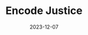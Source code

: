 ---
layout: single-project.njk
title: Encode Justice
description: Encode Justice is leading the charge to regulate AI and create a future where technology is ethical, accountable, and centered on human values. To match the urgency of their mission, we designed a bold, impactful logo and an intuitive, streamlined website that amplify their campaigns and engage their audience. Their new brand identity positions Encode Justice as a leader in ethical AI advocacy, transforming their platform into a powerful tool for change.
project:
  class: encode
  hero:
    src: "./src/img/projects/cover-encode-justice.jpg"
    alt: Encode WordPress Website
  industry: Internet Advocacy
  services:
    - name: Brand Identity
    - name: Strategy
    - name: Web Design
    - name: Web Development
  press:
    - name: Forbes
    - name: Washington Post
    - name: Time Magazine
  website: encodeai.org
  sections:
    - heading: null
      paragraph: null
      content:
        - type: slideshow
          slideshows:
            - colSpan: 6
              slides:
                - src: "./src/img/projects/encode-1.png"
                  alt: ""
                - src: "./src/img/projects/encode-3.png"
                  alt: ""
                - src: "./src/img/projects/encode-2.png"
                  alt: ""
            - colSpan: 6
              slides:
                - src: "./src/img/projects/encode-4.png"
                  alt: ""
                - src: "./src/img/projects/encode-5.png"
                  alt: ""
                - src: "./src/img/projects/encode-6.png"
                  alt: ""
        - type: image
          images:
            - src: "./src/img/projects/encode-9.jpg"
              alt: "Image 1"
              colSpan: 12
    - heading: Website
      paragraph: Encode Justice's website serves as a dynamic platform that informs and mobilizes action, reflecting their bold visual identity and commitment to human-centered AI. The design emphasizes clarity and impact, making complex AI issues accessible and engaging.
      content:
        - type: image
          images:
            - src: "./src/img/projects/encode-14.png"
              alt: ""
              colSpan: 12
        - type: image
          images: 
            - src: "./src/img/projects/encode-12.png"
              alt: 
              colSpan: 6
              cardClass: "card-encode-light-blue"
            - src: "./src/img/projects/encode-13.png"
              alt:
              colSpan: 6
              cardClass: "card-encode-light"
        - type: fullwidth
          images:
            - src: "./src/img/projects/encode-10.jpg"
              alt: ""
    - heading: Brand Identity
      paragraph: We revitalized Encode Justice's logo and typography to reflect their bold and forward-thinking mission, creating a cohesive identity that seamlessly integrates with their new digital platform. By refining proportions and modernizing the type hierarchy, we brought clarity and confidence to the brand.
      content:
        - type: image
          images: 
            - src: "./src/img/projects/encode-2.png"
              alt: 
              colSpan: 6
            - src: "./src/img/projects/encode-1.png"
              alt:
              colSpan: 6
    - heading: Bold Colors for a Bold Mission
      paragraph: Deep blue and vibrant orange accents convey trust and urgency, creating a balance between authority and energy. With refined typography and modern proportions, Encode Justice’s updated identity feels bold, approachable, and ready to lead the charge in ethical AI advocacy.
      content:
        - type: colors
        - type: fullwidth
          images: 
            - src: "./src/img/projects/encode-11.jpg"
              alt: null
        - type: image
          images: 
            - src: "./src/img/projects/slideshow-accountable-tech-7.png"
              alt: 
              colSpan: 6
            - src: "./src/img/projects/slideshow-accountable-tech-2.png"
              alt:
              colSpan: 6
  testimonial:
    quote: >
      Had a fantastic experience working with Loopdash - the team was accessible and responsive to feedback even when we had changes in vision throughout the process. We're all so pleased with the final product and would 100% work with Loopdash again.
    author: Sneha Revanur
    role: Activist & Founder of Encode
sitemap:
  changefreq: weekly
  priority: 0.5
tags: projects
date: 2023-12-07
url: /projects/accountable-tech
---